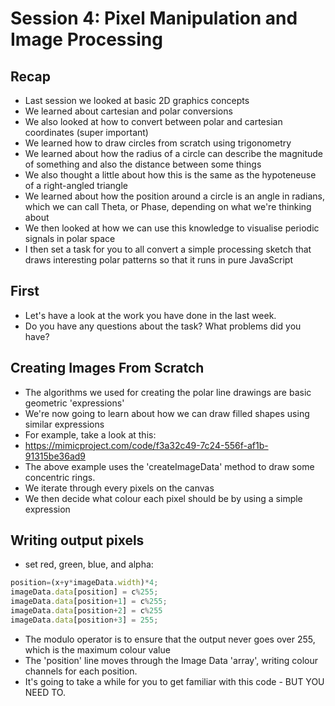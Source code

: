 # Session 4: Pixel Manipulation and Image Processing

## Recap
 - Last session we looked at basic 2D graphics concepts
 - We learned about cartesian and polar conversions
 - We also looked at how to convert between polar and cartesian coordinates (super important)
 - We learned how to draw circles from scratch using trigonometry
 - We learned about how the radius of a circle can describe the magnitude of something and also the distance between some things
 - We also thought a little about how this is the same as the hypoteneuse of a right-angled triangle
 - We learned about how the position around a circle is an angle in radians, which we can call Theta, or Phase, depending on what we're thinking about
 - We then looked at how we can use this knowledge to visualise periodic signals in polar space
 - I then set a task for you to all convert a simple processing sketch that draws interesting polar patterns so that it runs in pure JavaScript

## First
 - Let's have a look at the work you have done in the last week. 
 - Do you have any questions about the task? What problems did you have?

## Creating Images From Scratch
 - The algorithms we used for creating the polar line drawings are basic geometric 'expressions' 
 - We're now going to learn about how we can draw filled shapes using similar expressions
 - For example, take a look at this:
 - https://mimicproject.com/code/f3a32c49-7c24-556f-af1b-91315be36ad9
 - The above example uses the 'createImageData' method to draw some concentric rings.
 - We iterate through every pixels on the canvas
 - We then decide what colour each pixel should be by using a simple expression
 
## Writing output pixels
 - set red, green, blue, and alpha:
```JavaScript
position=(x+y*imageData.width)*4;
imageData.data[position] = c%255;
imageData.data[position+1] = c%255;
imageData.data[position+2] = c%255
imageData.data[position+3] = 255;
```
 - The modulo operator is to ensure that the output never goes over 255, which is the maximum colour value
 - The 'position' line moves through the Image Data 'array', writing colour channels for each position.
 - It's going to take a while for you to get familiar with this code - BUT YOU NEED TO.
 
